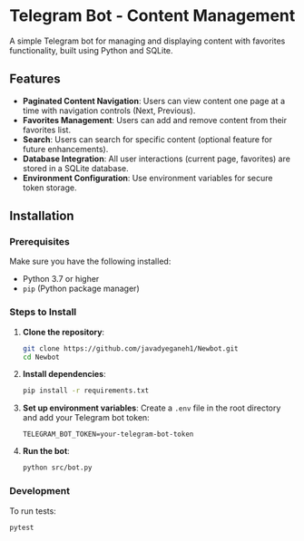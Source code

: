 # Telegram Bot - Content Management

A simple Telegram bot for managing and displaying content with favorites functionality, built using Python and SQLite.

## Features

- **Paginated Content Navigation**: Users can view content one page at a time with navigation controls (Next, Previous).
- **Favorites Management**: Users can add and remove content from their favorites list.
- **Search**: Users can search for specific content (optional feature for future enhancements).
- **Database Integration**: All user interactions (current page, favorites) are stored in a SQLite database.
- **Environment Configuration**: Use environment variables for secure token storage.

## Installation

### Prerequisites

Make sure you have the following installed:
- Python 3.7 or higher
- `pip` (Python package manager)

### Steps to Install

1. **Clone the repository**:
    ```bash
    git clone https://github.com/javadyeganeh1/Newbot.git
    cd Newbot
    ```

2. **Install dependencies**:
    ```bash
    pip install -r requirements.txt
    ```

3. **Set up environment variables**:
    Create a `.env` file in the root directory and add your Telegram bot token:
    ```
    TELEGRAM_BOT_TOKEN=your-telegram-bot-token
    ```

4. **Run the bot**:
    ```bash
    python src/bot.py
    ```

### Development

To run tests:
```bash
pytest
```
